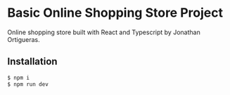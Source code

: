 # Basic Online Shopping Store Project

Online shopping store built with React and Typescript by Jonathan Ortigueras.

## Installation

```bash
$ npm i
$ npm run dev
```